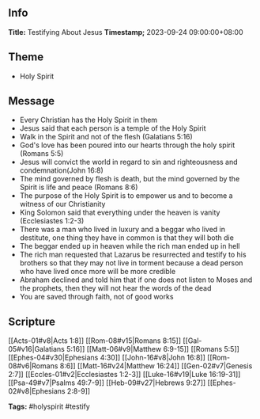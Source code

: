 ## Info
**Title:** Testifying About Jesus
**Timestamp;** 2023-09-24 09:00:00+08:00

## Theme
- Holy Spirit

## Message
- Every Christian has the Holy Spirit in them
- Jesus said that each person is a temple of the Holy Spirit
- Walk in the Spirit and not of the flesh (Galatians 5:16)
- God's love has been poured into our hearts through the holy spirit (Romans 5:5)
- Jesus will convict the world in regard to sin and righteousness and condemnation(John 16:8)
- The mind governed by flesh is death, but the mind governed by the Spirit is life and peace (Romans 8:6)
- The purpose of the Holy Spirit is to empower us and to become a witness of our Christianity
- King Solomon said that everything under the heaven is vanity (Ecclesiastes 1:2-3)
- There was a man who lived in luxury and a beggar who lived in destitute, one thing they have in common is that they will both die
- The beggar ended up in heaven while the rich man ended up in hell
- The rich man requested that Lazarus be resurrected and testify to his brothers so that they may not live in torment because a dead person who have lived once more will be more credible
- Abraham declined and told him that if one does not listen to Moses and the prophets, then they will not hear the words of the dead
- You are saved through faith, not of good works

## Scripture
[[Acts-01#v8|Acts 1:8]]
[[Rom-08#v15|Romans 8:15]]
[[Gal-05#v16|Galatians 5:16]]
[[Matt-06#v9|Matthew 6:9-15]]
[[Romans 5:5]]
[[Ephes-04#v30|Ephesians 4:30]]
[[John-16#v8|John 16:8]]
[[Rom-08#v6|Romans 8:6]]
[[Matt-16#v24|Matthew 16:24]]
[[Gen-02#v7|Genesis 2:7]]
[[Eccles-01#v2|Ecclesiastes 1:2-3]]
[[Luke-16#v19|Luke 16:19-31]]
[[Psa-49#v7|Psalms 49:7-9]]
[[Heb-09#v27|Hebrews 9:27]]
[[Ephes-02#v8|Ephesians 2:8-9]]

**Tags:** #holyspirit #testify
